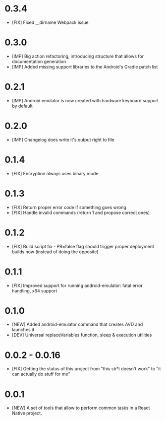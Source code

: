 # 0.3.4
* [FIX] Fixed __dirname Webpack issue

# 0.3.0

* [IMP] Big action refactoring, introducing structure that allows for documentation generation
* [IMP] Added missing support libraries to the Android's Gradle patch list

# 0.2.1

* [IMP] Android emulator is now created with hardware keyboard support by default

# 0.2.0

* [IMP] Changelog does write it's output right to file 

# 0.1.4

* [FIX] Encryption always uses binary mode

# 0.1.3

* [FIX] Return proper error code if something goes wrong
* [FIX] Handle invalid commands (return 1 and propose correct ones) 

# 0.1.2

* [FIX] Build script fix - PR=false flag should trigger proper deployment builds now (instead of doing the opposite)

# 0.1.1

* [FIX] Improved support for running android-emulator: fatal error handling, x64 support

# 0.1.0

* [NEW] Added android-emulator command that creates AVD and launches it.
* [DEV] Universal replaceVariables function, sleep & execution utilities

# 0.0.2 - 0.0.16

* [FIX] Getting the status of this project from "this sh*t doesn't work" to "it can actually do stuff for me"

# 0.0.1

* [NEW] A set of tools that allow to perform common tasks in a React Native project.
